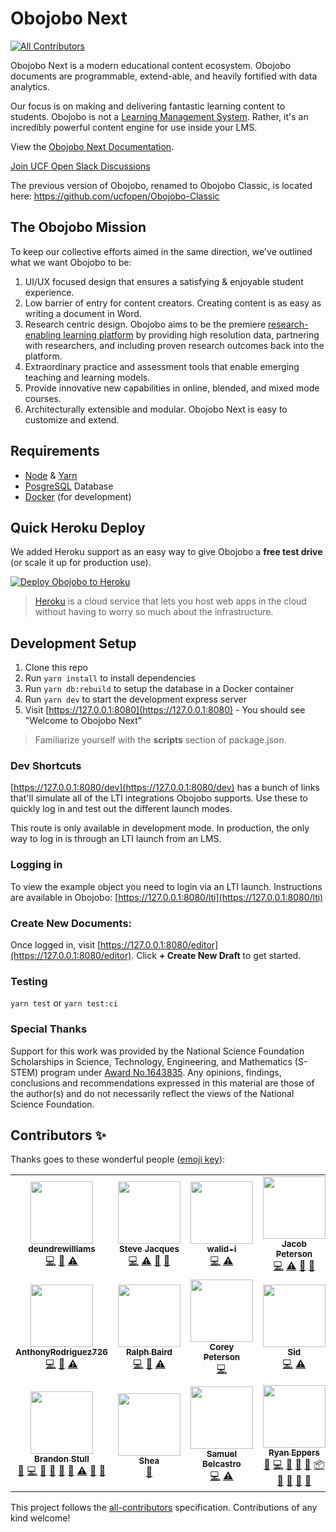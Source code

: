# Obojobo Next
<!-- ALL-CONTRIBUTORS-BADGE:START - Do not remove or modify this section -->
[![All Contributors](https://img.shields.io/badge/all_contributors-21-orange.svg?style=flat-square)](#contributors-)
<!-- ALL-CONTRIBUTORS-BADGE:END -->

Obojobo Next is a modern educational content ecosystem. Obojobo documents are programmable, extend-able, and heavily fortified with data analytics.

Our focus is on making and delivering fantastic learning content to students. Obojobo is not a [Learning Management System](https://en.wikipedia.org/wiki/Learning_management_system). Rather, it's an incredibly powerful content engine for use inside your LMS.

View the [Obojobo Next Documentation](https://ucfopen.github.io/Obojobo-Docs/).

[Join UCF Open Slack Discussions](https://dl.ucf.edu/join-ucfopen)

The previous version of Obojobo, renamed to Obojobo Classic, is located here: https://github.com/ucfopen/Obojobo-Classic

## The Obojobo Mission

To keep our collective efforts aimed in the same direction, we've outlined what we want Obojobo to be:

1. UI/UX focused design that ensures a satisfying & enjoyable student experience.
2. Low barrier of entry for content creators. Creating content is as easy as writing a document in Word.
3. Research centric design. Obojobo aims to be the premiere [research-enabling learning platform](https://github.com/ucfopen/Obojobo/wiki/Published-Research-Using-Obojobo-Next) by providing high resolution data, partnering with researchers, and including proven research outcomes back into the platform.
4. Extraordinary practice and assessment tools that enable emerging teaching and learning models.
5. Provide innovative new capabilities in online, blended, and mixed mode courses.
6. Architecturally extensible and modular. Obojobo Next is easy to customize and extend.

## Requirements

- [Node](https://nodejs.org/) & [Yarn](https://yarnpkg.com/)
- [PosgreSQL](https://www.postgresql.org/) Database
- [Docker](https://www.docker.com/) (for development)

## Quick Heroku Deploy

We added Heroku support as an easy way to give Obojobo a **free test drive** (or scale it up for production use).

[![Deploy Obojobo to Heroku](https://www.herokucdn.com/deploy/button.svg)](https://heroku.com/deploy/)

> [Heroku](https://www.heroku.com/what) is a cloud service that lets you host web apps in the cloud without having to worry so much about the infrastructure.

## Development Setup

1. Clone this repo
2. Run `yarn install` to install dependencies
3. Run `yarn db:rebuild` to setup the database in a Docker container
4. Run `yarn dev` to start the development express server
5. Visit [https://127.0.0.1:8080](https://127.0.0.1:8080) - You should see "Welcome to Obojobo Next"

> Familiarize yourself with the **scripts** section of package.json.

### Dev Shortcuts

[https://127.0.0.1:8080/dev](https://127.0.0.1:8080/dev) has a bunch of links that'll simulate all of the LTI integrations Obojobo supports. Use these to quickly log in and test out the different launch modes.

This route is only available in development mode. In production, the only way to log in is through an LTI launch from an LMS.

### Logging in

To view the example object you need to login via an LTI launch. Instructions are available in Obojobo: [https://127.0.0.1:8080/lti](https://127.0.0.1:8080/lti)

### Create New Documents:

Once logged in, visit [https://127.0.0.1:8080/editor](https://127.0.0.1:8080/editor). Click **+ Create New Draft** to get started.

### Testing

`yarn test` or `yarn test:ci`

### Special Thanks

Support for this work was provided by the National Science Foundation Scholarships in Science, Technology, Engineering, and Mathematics (S-STEM) program under [Award No.1643835](https://www.nsf.gov/awardsearch/showAward?AWD_ID=1643835). Any opinions, findings, conclusions and recommendations expressed in this material are those of the author(s) and do not necessarily reflect the views of the National Science Foundation.

## Contributors ✨

Thanks goes to these wonderful people ([emoji key](https://allcontributors.org/docs/en/emoji-key)):

<!-- ALL-CONTRIBUTORS-LIST:START - Do not remove or modify this section -->
<!-- prettier-ignore-start -->
<!-- markdownlint-disable -->
<table>
  <tr>
    <td align="center"><a href="https://github.com/deundrewilliams"><img src="https://avatars.githubusercontent.com/u/41072160?v=4?s=100" width="100px;" alt=""/><br /><sub><b>deundrewilliams</b></sub></a><br /><a href="https://github.com/ucfopen/Obojobo/commits?author=deundrewilliams" title="Code">💻</a> <a href="https://github.com/ucfopen/Obojobo/pulls?q=is%3Apr+reviewed-by%3Adeundrewilliams" title="Reviewed Pull Requests">👀</a> <a href="https://github.com/ucfopen/Obojobo/commits?author=deundrewilliams" title="Tests">⚠️</a></td>
    <td align="center"><a href="https://github.com/SJJacques"><img src="https://avatars.githubusercontent.com/u/71739913?v=4?s=100" width="100px;" alt=""/><br /><sub><b>Steve Jacques</b></sub></a><br /><a href="https://github.com/ucfopen/Obojobo/commits?author=SJJacques" title="Code">💻</a> <a href="https://github.com/ucfopen/Obojobo/commits?author=SJJacques" title="Tests">⚠️</a> <a href="https://github.com/ucfopen/Obojobo/pulls?q=is%3Apr+reviewed-by%3ASJJacques" title="Reviewed Pull Requests">👀</a> <a href="https://github.com/ucfopen/Obojobo/issues?q=author%3ASJJacques" title="Bug reports">🐛</a></td>
    <td align="center"><a href="https://github.com/walid-i"><img src="https://avatars.githubusercontent.com/u/57739844?v=4?s=100" width="100px;" alt=""/><br /><sub><b>walid-i</b></sub></a><br /><a href="https://github.com/ucfopen/Obojobo/commits?author=walid-i" title="Code">💻</a> <a href="https://github.com/ucfopen/Obojobo/commits?author=walid-i" title="Tests">⚠️</a></td>
    <td align="center"><a href="https://github.com/jpeterson976"><img src="https://avatars.githubusercontent.com/u/46502440?v=4?s=100" width="100px;" alt=""/><br /><sub><b>Jacob Peterson</b></sub></a><br /><a href="https://github.com/ucfopen/Obojobo/commits?author=jpeterson976" title="Code">💻</a> <a href="https://github.com/ucfopen/Obojobo/commits?author=jpeterson976" title="Tests">⚠️</a> <a href="https://github.com/ucfopen/Obojobo/pulls?q=is%3Apr+reviewed-by%3Ajpeterson976" title="Reviewed Pull Requests">👀</a> <a href="https://github.com/ucfopen/Obojobo/issues?q=author%3Ajpeterson976" title="Bug reports">🐛</a></td>
    <td align="center"><a href="https://github.com/maufcost"><img src="https://avatars1.githubusercontent.com/u/39862359?v=4?s=100" width="100px;" alt=""/><br /><sub><b>Mauricio Costa</b></sub></a><br /><a href="https://github.com/ucfopen/Obojobo/commits?author=maufcost" title="Code">💻</a> <a href="https://github.com/ucfopen/Obojobo/commits?author=maufcost" title="Tests">⚠️</a> <a href="https://github.com/ucfopen/Obojobo/pulls?q=is%3Apr+reviewed-by%3Amaufcost" title="Reviewed Pull Requests">👀</a> <a href="https://github.com/ucfopen/Obojobo/issues?q=author%3Amaufcost" title="Bug reports">🐛</a></td>
    <td align="center"><a href="https://github.com/vutoan1245"><img src="https://avatars0.githubusercontent.com/u/23706824?v=4?s=100" width="100px;" alt=""/><br /><sub><b>Toan Vu</b></sub></a><br /><a href="https://github.com/ucfopen/Obojobo/commits?author=vutoan1245" title="Code">💻</a> <a href="#ideas-vutoan1245" title="Ideas, Planning, & Feedback">🤔</a> <a href="https://github.com/ucfopen/Obojobo/pulls?q=is%3Apr+reviewed-by%3Avutoan1245" title="Reviewed Pull Requests">👀</a> <a href="https://github.com/ucfopen/Obojobo/commits?author=vutoan1245" title="Tests">⚠️</a></td>
    <td align="center"><a href="https://ctcuff.github.io"><img src="https://avatars2.githubusercontent.com/u/7400747?v=4?s=100" width="100px;" alt=""/><br /><sub><b>Cameron Cuff</b></sub></a><br /><a href="https://github.com/ucfopen/Obojobo/commits?author=ctcuff" title="Code">💻</a> <a href="#ideas-ctcuff" title="Ideas, Planning, & Feedback">🤔</a> <a href="https://github.com/ucfopen/Obojobo/pulls?q=is%3Apr+reviewed-by%3Actcuff" title="Reviewed Pull Requests">👀</a> <a href="https://github.com/ucfopen/Obojobo/commits?author=ctcuff" title="Tests">⚠️</a></td>
  </tr>
  <tr>
    <td align="center"><a href="https://github.com/AnthonyRodriguez726"><img src="https://avatars2.githubusercontent.com/u/11856062?v=4?s=100" width="100px;" alt=""/><br /><sub><b>AnthonyRodriguez726</b></sub></a><br /><a href="https://github.com/ucfopen/Obojobo/commits?author=AnthonyRodriguez726" title="Code">💻</a> <a href="https://github.com/ucfopen/Obojobo/pulls?q=is%3Apr+reviewed-by%3AAnthonyRodriguez726" title="Reviewed Pull Requests">👀</a> <a href="https://github.com/ucfopen/Obojobo/commits?author=AnthonyRodriguez726" title="Tests">⚠️</a></td>
    <td align="center"><a href="https://github.com/rmanbaird"><img src="https://avatars0.githubusercontent.com/u/22771644?v=4?s=100" width="100px;" alt=""/><br /><sub><b>Ralph Baird</b></sub></a><br /><a href="https://github.com/ucfopen/Obojobo/commits?author=rmanbaird" title="Code">💻</a> <a href="https://github.com/ucfopen/Obojobo/pulls?q=is%3Apr+reviewed-by%3Armanbaird" title="Reviewed Pull Requests">👀</a> <a href="https://github.com/ucfopen/Obojobo/commits?author=rmanbaird" title="Tests">⚠️</a></td>
    <td align="center"><a href="https://github.com/clpetersonucf"><img src="https://avatars0.githubusercontent.com/u/1268547?v=4?s=100" width="100px;" alt=""/><br /><sub><b>Corey Peterson</b></sub></a><br /><a href="https://github.com/ucfopen/Obojobo/commits?author=clpetersonucf" title="Code">💻</a></td>
    <td align="center"><a href="https://github.com/SidTheEngineer"><img src="https://avatars0.githubusercontent.com/u/19176417?v=4?s=100" width="100px;" alt=""/><br /><sub><b>Sid</b></sub></a><br /><a href="https://github.com/ucfopen/Obojobo/commits?author=SidTheEngineer" title="Code">💻</a> <a href="https://github.com/ucfopen/Obojobo/commits?author=SidTheEngineer" title="Tests">⚠️</a></td>
    <td align="center"><a href="https://github.com/JonGuilbe"><img src="https://avatars2.githubusercontent.com/u/9093729?v=4?s=100" width="100px;" alt=""/><br /><sub><b>Jonathan Guilbe</b></sub></a><br /><a href="https://github.com/ucfopen/Obojobo/commits?author=JonGuilbe" title="Code">💻</a> <a href="https://github.com/ucfopen/Obojobo/commits?author=JonGuilbe" title="Tests">⚠️</a></td>
    <td align="center"><a href="http://keeganberry.com"><img src="https://avatars2.githubusercontent.com/u/229935?v=4?s=100" width="100px;" alt=""/><br /><sub><b>Keegan Berry</b></sub></a><br /><a href="https://github.com/ucfopen/Obojobo/commits?author=keeeeeegan" title="Code">💻</a> <a href="https://github.com/ucfopen/Obojobo/commits?author=keeeeeegan" title="Tests">⚠️</a></td>
    <td align="center"><a href="https://github.com/adrianfish"><img src="https://avatars3.githubusercontent.com/u/134546?v=4?s=100" width="100px;" alt=""/><br /><sub><b>Adrian Fish</b></sub></a><br /><a href="https://github.com/ucfopen/Obojobo/commits?author=adrianfish" title="Code">💻</a> <a href="https://github.com/ucfopen/Obojobo/issues?q=author%3Aadrianfish" title="Bug reports">🐛</a> <a href="#ideas-adrianfish" title="Ideas, Planning, & Feedback">🤔</a></td>
  </tr>
  <tr>
    <td align="center"><a href="https://github.com/FrenjaminBanklin"><img src="https://avatars1.githubusercontent.com/u/1275983?v=4?s=100" width="100px;" alt=""/><br /><sub><b>Brandon Stull</b></sub></a><br /><a href="https://github.com/ucfopen/Obojobo/issues?q=author%3AFrenjaminBanklin" title="Bug reports">🐛</a> <a href="https://github.com/ucfopen/Obojobo/commits?author=FrenjaminBanklin" title="Code">💻</a> <a href="https://github.com/ucfopen/Obojobo/commits?author=FrenjaminBanklin" title="Documentation">📖</a> <a href="#ideas-FrenjaminBanklin" title="Ideas, Planning, & Feedback">🤔</a> <a href="#maintenance-FrenjaminBanklin" title="Maintenance">🚧</a> <a href="#projectManagement-FrenjaminBanklin" title="Project Management">📆</a> <a href="https://github.com/ucfopen/Obojobo/commits?author=FrenjaminBanklin" title="Tests">⚠️</a> <a href="#tool-FrenjaminBanklin" title="Tools">🔧</a> <a href="https://github.com/ucfopen/Obojobo/pulls?q=is%3Apr+reviewed-by%3AFrenjaminBanklin" title="Reviewed Pull Requests">👀</a></td>
    <td align="center"><a href="http://blog.sheasilverman.com"><img src="https://avatars3.githubusercontent.com/u/1273237?v=4?s=100" width="100px;" alt=""/><br /><sub><b>Shea</b></sub></a><br /><a href="https://github.com/ucfopen/Obojobo/commits?author=ssilverm" title="Documentation">📖</a></td>
    <td align="center"><a href="https://github.com/samuel-belcastro"><img src="https://avatars0.githubusercontent.com/u/17661897?v=4?s=100" width="100px;" alt=""/><br /><sub><b>Samuel Belcastro</b></sub></a><br /><a href="https://github.com/ucfopen/Obojobo/commits?author=samuel-belcastro" title="Code">💻</a> <a href="https://github.com/ucfopen/Obojobo/commits?author=samuel-belcastro" title="Tests">⚠️</a></td>
    <td align="center"><a href="https://github.com/gitnix"><img src="https://avatars1.githubusercontent.com/u/5448785?v=4?s=100" width="100px;" alt=""/><br /><sub><b>Ryan Eppers</b></sub></a><br /><a href="https://github.com/ucfopen/Obojobo/issues?q=author%3Agitnix" title="Bug reports">🐛</a> <a href="https://github.com/ucfopen/Obojobo/commits?author=gitnix" title="Code">💻</a> <a href="https://github.com/ucfopen/Obojobo/commits?author=gitnix" title="Documentation">📖</a> <a href="#ideas-gitnix" title="Ideas, Planning, & Feedback">🤔</a> <a href="#maintenance-gitnix" title="Maintenance">🚧</a> <a href="#platform-gitnix" title="Packaging/porting to new platform">📦</a> <a href="#question-gitnix" title="Answering Questions">💬</a> <a href="https://github.com/ucfopen/Obojobo/pulls?q=is%3Apr+reviewed-by%3Agitnix" title="Reviewed Pull Requests">👀</a> <a href="#tool-gitnix" title="Tools">🔧</a> <a href="https://github.com/ucfopen/Obojobo/pulls?q=is%3Apr+reviewed-by%3Agitnix" title="Reviewed Pull Requests">👀</a></td>
    <td align="center"><a href="https://github.com/qwertynerd97"><img src="https://avatars3.githubusercontent.com/u/36134301?v=4?s=100" width="100px;" alt=""/><br /><sub><b>Elli Howard</b></sub></a><br /><a href="#a11y-qwertynerd97" title="Accessibility">️️️️♿️</a> <a href="https://github.com/ucfopen/Obojobo/commits?author=qwertynerd97" title="Code">💻</a> <a href="https://github.com/ucfopen/Obojobo/commits?author=qwertynerd97" title="Documentation">📖</a> <a href="#ideas-qwertynerd97" title="Ideas, Planning, & Feedback">🤔</a> <a href="#maintenance-qwertynerd97" title="Maintenance">🚧</a> <a href="https://github.com/ucfopen/Obojobo/pulls?q=is%3Apr+reviewed-by%3Aqwertynerd97" title="Reviewed Pull Requests">👀</a> <a href="https://github.com/ucfopen/Obojobo/commits?author=qwertynerd97" title="Tests">⚠️</a></td>
    <td align="center"><a href="https://ianturgeon.com"><img src="https://avatars2.githubusercontent.com/u/73480?v=4?s=100" width="100px;" alt=""/><br /><sub><b>Ian Turgeon</b></sub></a><br /><a href="https://github.com/ucfopen/Obojobo/commits?author=iturgeon" title="Code">💻</a> <a href="https://github.com/ucfopen/Obojobo/commits?author=iturgeon" title="Documentation">📖</a> <a href="https://github.com/ucfopen/Obojobo/commits?author=iturgeon" title="Tests">⚠️</a> <a href="#ideas-iturgeon" title="Ideas, Planning, & Feedback">🤔</a> <a href="#infra-iturgeon" title="Infrastructure (Hosting, Build-Tools, etc)">🚇</a> <a href="#platform-iturgeon" title="Packaging/porting to new platform">📦</a> <a href="#projectManagement-iturgeon" title="Project Management">📆</a> <a href="#maintenance-iturgeon" title="Maintenance">🚧</a> <a href="https://github.com/ucfopen/Obojobo/pulls?q=is%3Apr+reviewed-by%3Aiturgeon" title="Reviewed Pull Requests">👀</a> <a href="#tool-iturgeon" title="Tools">🔧</a></td>
    <td align="center"><a href="http://www.zachberry.com"><img src="https://avatars2.githubusercontent.com/u/73479?v=4?s=100" width="100px;" alt=""/><br /><sub><b>Zachary Berry</b></sub></a><br /><a href="https://github.com/ucfopen/Obojobo/commits?author=zachberry" title="Code">💻</a> <a href="#content-zachberry" title="Content">🖋</a> <a href="https://github.com/ucfopen/Obojobo/commits?author=zachberry" title="Documentation">📖</a> <a href="#design-zachberry" title="Design">🎨</a> <a href="#ideas-zachberry" title="Ideas, Planning, & Feedback">🤔</a> <a href="#projectManagement-zachberry" title="Project Management">📆</a> <a href="https://github.com/ucfopen/Obojobo/pulls?q=is%3Apr+reviewed-by%3Azachberry" title="Reviewed Pull Requests">👀</a> <a href="#tool-zachberry" title="Tools">🔧</a></td>
  </tr>
</table>

<!-- markdownlint-restore -->
<!-- prettier-ignore-end -->

<!-- ALL-CONTRIBUTORS-LIST:END -->

This project follows the [all-contributors](https://github.com/all-contributors/all-contributors) specification. Contributions of any kind welcome!
